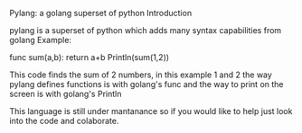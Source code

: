 Pylang: a golang superset of python
Introduction

pylang is a superset of python which adds many syntax capabilities from golang
Example:

func sum(a,b):
    return a+b
Println(sum(1,2))

This code finds the sum of 2 numbers, in this example 1 and 2
the way pylang defines functions is with golang's func and the way to print on the screen is with golang's Println

This language is still under mantanance so if you would like to help just look into the code and colaborate.
